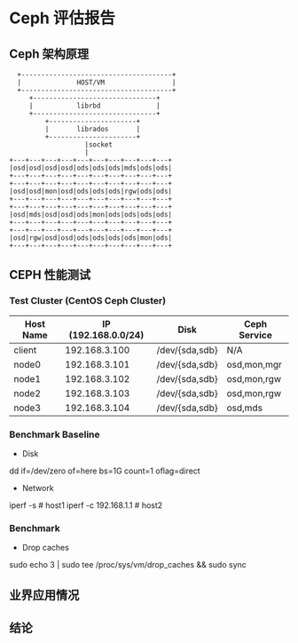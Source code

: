 # Ceph 评估报告

## Ceph 架构原理

```text
  +--------------------------------------+
  |              HOST/VM                 |
  +--------------------------------------+
     +-------------------------------+
     |           librbd              |
     +-------------------------------+
         +----------------------+
         |       librados       |
         +----------------------+
                   |socket
                   |
+---+---+---+---+---+---+---+---+---+---+
|osd|osd|osd|osd|ods|ods|ods|mds|ods|ods|
+---+---+---+---+---+---+---+---+---+---+
+---+---+---+---+---+---+---+---+---+---+
|osd|osd|mon|osd|ods|ods|ods|rgw|ods|ods|
+---+---+---+---+---+---+---+---+---+---+
+---+---+---+---+---+---+---+---+---+---+
|osd|mds|osd|osd|ods|mon|ods|ods|ods|ods|
+---+---+---+---+---+---+---+---+---+---+
+---+---+---+---+---+---+---+---+---+---+
|osd|rgw|osd|osd|ods|ods|ods|ods|mon|ods|
+---+---+---+---+---+---+---+---+---+---+
```

## CEPH 性能测试

### Test Cluster (CentOS Ceph Cluster)

| Host Name | IP (192.168.0.0/24) | Disk           | Ceph Service |
|-----------|---------------------|----------------|--------------|
| client    |       192.168.3.100 | /dev/{sda,sdb} | N/A          |
| node0     |       192.168.3.101 | /dev/{sda,sdb} | osd,mon,mgr  |
| node1     |       192.168.3.102 | /dev/{sda,sdb} | osd,mon,rgw  |
| node2     |       192.168.3.103 | /dev/{sda,sdb} | osd,mon,rgw  |
| node3     |       192.168.3.104 | /dev/{sda,sdb} | osd,mds      |

### Benchmark Baseline

- Disk

dd if=/dev/zero of=here bs=1G count=1 oflag=direct

- Network

iperf -s               # host1
iperf -c 192.168.1.1   # host2

### Benchmark

- Drop caches

sudo echo 3 | sudo tee /proc/sys/vm/drop_caches && sudo sync

## 业界应用情况

## 结论
